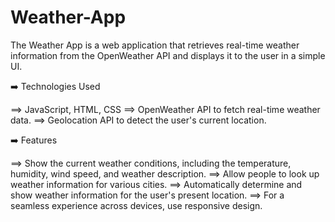 # Weather-App
The Weather App is a web application that retrieves real-time weather information from the OpenWeather API and displays it to the user in a simple UI.

➡️ Technologies Used

⟹ JavaScript, HTML, CSS
⟹ OpenWeather API to fetch real-time weather data.
⟹ Geolocation API to detect the user's current location.

➡️ Features

⟹ Show the current weather conditions, including the temperature, humidity, wind speed, and weather description.
⟹ Allow people to look up weather information for various cities.
⟹ Automatically determine and show weather information for the user's present location.
⟹ For a seamless experience across devices, use responsive design.
